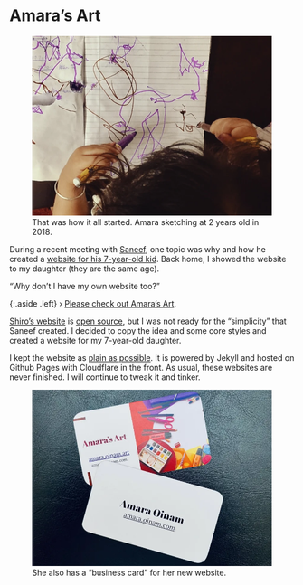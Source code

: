 # Amara’s Art

<figure>
	<a href="https://amara.oinam.art"><img src="/static/2024/amara-art-hello-world.webp" alt="Amara’s Art"></a>
	<figcaption>
		That was how it all started. Amara sketching at 2 years old in 2018.
	</figcaption>
</figure>

During a recent meeting with [Saneef](https://saneef.com), one topic was why and how he created a [website for his 7-year-old kid](https://saneef.com/blog/website-for-my-7-year-old-kids-drawings/). Back home, I showed the website to my daughter (they are the same age).

“Why don’t I have my own website too?”

{:.aside .left}
› [Please check out Amara’s Art](https://amara.oinam.art).

[Shiro’s website](https://shiro.ws) is [open source](https://github.com/saneef/shiro.ws), but I was not ready for the “simplicity” that Saneef created. I decided to copy the idea and some core styles and created a website for my 7-year-old daughter.

I kept the website as [plain as possible](https://github.com/oinam/amara.oinam.art). It is powered by Jekyll and hosted on Github Pages with Cloudflare in the front. As usual, these websites are never finished. I will continue to tweak it and tinker.

<figure>
	<a href="https://amara.oinam.art"><img src="/static/2024/amara-art-business-card.webp" alt="Amara’s Art Business Card"></a>
	<figcaption>
		She also has a “business card” for her new website.
	</figcaption>
</figure>